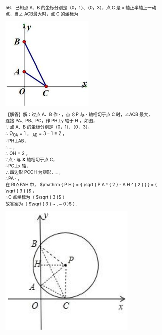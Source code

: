 56．已知点 A、B 的坐标分别是（0，1）、（0，3），点 C 是 x 轴正半轴上一动点，当∠ ACB最大时，点 C 的坐标为

![](<../../qs_image_DB/专题2-3_八种隐圆类最值问题，圆来如此简单（解析版）/b5d964ba7016a352855db8fe3427f8810d5897a793955e1d6770604f85f24844.jpg>)

【解答】解：过点 A、B 作 $\cdot$ ，点 $\odot \mathrm { P }$ 与 $\cdot$ 轴相切于点 C 时，∠ACB 最大，  
连接 PA、PB、PC，作 $\mathrm { P H \bot y }$ 轴于 $\mathrm { H }$ ，如图，  
∵点 A、B 的坐标分别是（0，1）、（0，3），  
∴ $\mathrm { \Omega } _ { \mathrm { O A } } = 1$ ， $_ { \mathrm { A B } } { = } 3 - 1 { = } 2$ ，  
∵PH⊥AB，  
∴ $\_$ ，  
∴ $\mathrm { O H } { = } 2$ ，  
∵点 $\cdot$ 与 $\mathbf { X }$ 轴相切于点 C，  
∴PC⊥x 轴，  
∴四边形 PCOH 为矩形，$\_$ ，  
∴PA $\cdot$ ，  
在 Rt△PAH 中， $\mathrm { P H } = { \sqrt { P A ^ { 2 } - A H ^ { 2 } } } = { \sqrt { 3 } }$ ，  
∴C 点坐标为（ $\sqrt { 3 }$ ）  
故答案为（ $\sqrt { 3 } ~ , ~ 0 )$ ）．

![](<../../qs_image_DB/专题2-3_八种隐圆类最值问题，圆来如此简单（解析版）/e1b2c5b9977428beb18284bfaffb87247406cc59b9fc759657a5048abd134099.jpg>)
